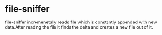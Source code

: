 # file-sniffer
file-sniffer incremenetally reads file which is constantly appended with new data.After reading the file it finds the delta and creates a new file out of it.
